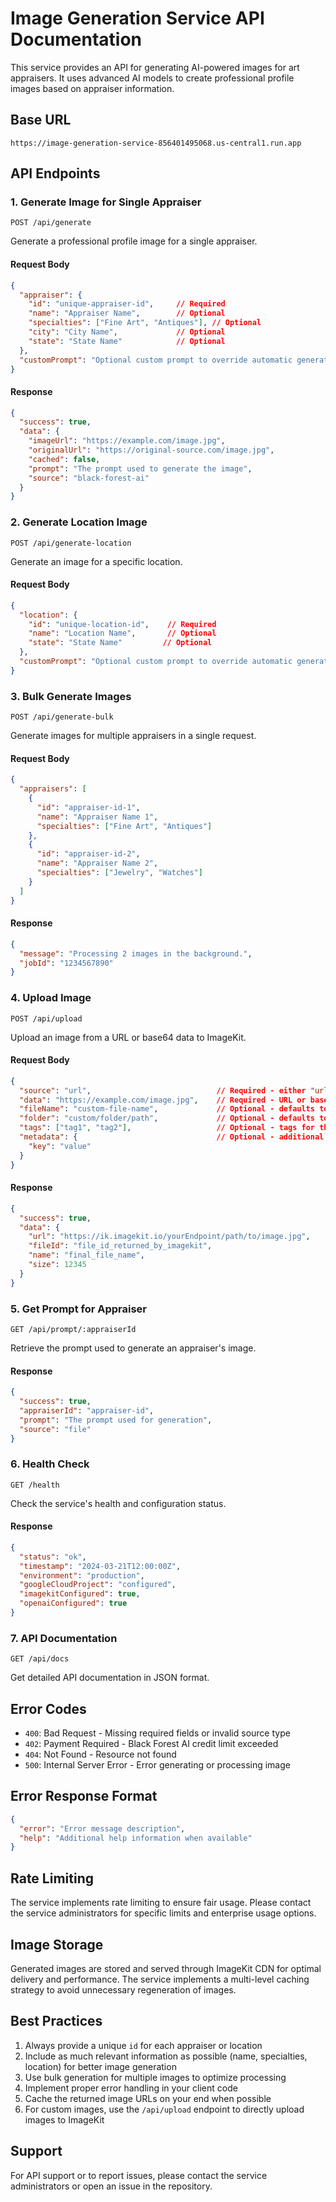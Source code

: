 # Image Generation Service API Documentation

This service provides an API for generating AI-powered images for art appraisers. It uses advanced AI models to create professional profile images based on appraiser information.

## Base URL

```
https://image-generation-service-856401495068.us-central1.run.app
```

## API Endpoints

### 1. Generate Image for Single Appraiser
`POST /api/generate`

Generate a professional profile image for a single appraiser.

#### Request Body
```json
{
  "appraiser": {
    "id": "unique-appraiser-id",     // Required
    "name": "Appraiser Name",        // Optional
    "specialties": ["Fine Art", "Antiques"], // Optional
    "city": "City Name",             // Optional
    "state": "State Name"            // Optional
  },
  "customPrompt": "Optional custom prompt to override automatic generation"
}
```

#### Response
```json
{
  "success": true,
  "data": {
    "imageUrl": "https://example.com/image.jpg",
    "originalUrl": "https://original-source.com/image.jpg",
    "cached": false,
    "prompt": "The prompt used to generate the image",
    "source": "black-forest-ai"
  }
}
```

### 2. Generate Location Image
`POST /api/generate-location`

Generate an image for a specific location.

#### Request Body
```json
{
  "location": {
    "id": "unique-location-id",    // Required
    "name": "Location Name",       // Optional
    "state": "State Name"         // Optional
  },
  "customPrompt": "Optional custom prompt to override automatic generation"
}
```

### 3. Bulk Generate Images
`POST /api/generate-bulk`

Generate images for multiple appraisers in a single request.

#### Request Body
```json
{
  "appraisers": [
    {
      "id": "appraiser-id-1",
      "name": "Appraiser Name 1",
      "specialties": ["Fine Art", "Antiques"]
    },
    {
      "id": "appraiser-id-2",
      "name": "Appraiser Name 2",
      "specialties": ["Jewelry", "Watches"]
    }
  ]
}
```

#### Response
```json
{
  "message": "Processing 2 images in the background.",
  "jobId": "1234567890"
}
```

### 4. Upload Image
`POST /api/upload`

Upload an image from a URL or base64 data to ImageKit.

#### Request Body
```json
{
  "source": "url",                            // Required - either "url" or "base64"
  "data": "https://example.com/image.jpg",    // Required - URL or base64 string
  "fileName": "custom-file-name",             // Optional - defaults to timestamp-based name
  "folder": "custom/folder/path",             // Optional - defaults to "uploaded-images"
  "tags": ["tag1", "tag2"],                   // Optional - tags for the image
  "metadata": {                               // Optional - additional metadata
    "key": "value"
  }
}
```

#### Response
```json
{
  "success": true,
  "data": {
    "url": "https://ik.imagekit.io/yourEndpoint/path/to/image.jpg",
    "fileId": "file_id_returned_by_imagekit",
    "name": "final_file_name",
    "size": 12345
  }
}
```

### 5. Get Prompt for Appraiser
`GET /api/prompt/:appraiserId`

Retrieve the prompt used to generate an appraiser's image.

#### Response
```json
{
  "success": true,
  "appraiserId": "appraiser-id",
  "prompt": "The prompt used for generation",
  "source": "file"
}
```

### 6. Health Check
`GET /health`

Check the service's health and configuration status.

#### Response
```json
{
  "status": "ok",
  "timestamp": "2024-03-21T12:00:00Z",
  "environment": "production",
  "googleCloudProject": "configured",
  "imagekitConfigured": true,
  "openaiConfigured": true
}
```

### 7. API Documentation
`GET /api/docs`

Get detailed API documentation in JSON format.

## Error Codes

- `400`: Bad Request - Missing required fields or invalid source type
- `402`: Payment Required - Black Forest AI credit limit exceeded
- `404`: Not Found - Resource not found
- `500`: Internal Server Error - Error generating or processing image

## Error Response Format
```json
{
  "error": "Error message description",
  "help": "Additional help information when available"
}
```

## Rate Limiting

The service implements rate limiting to ensure fair usage. Please contact the service administrators for specific limits and enterprise usage options.

## Image Storage

Generated images are stored and served through ImageKit CDN for optimal delivery and performance. The service implements a multi-level caching strategy to avoid unnecessary regeneration of images.

## Best Practices

1. Always provide a unique `id` for each appraiser or location
2. Include as much relevant information as possible (name, specialties, location) for better image generation
3. Use bulk generation for multiple images to optimize processing
4. Implement proper error handling in your client code
5. Cache the returned image URLs on your end when possible
6. For custom images, use the `/api/upload` endpoint to directly upload images to ImageKit

## Support

For API support or to report issues, please contact the service administrators or open an issue in the repository.
